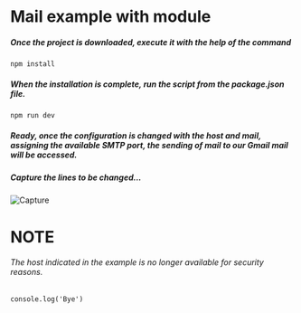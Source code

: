 # Mail example with module

##### Once the project is downloaded, execute it with the help of the command

`npm install`

##### When the installation is complete, run the script from the package.json file.

`npm run dev`

##### Ready, once the configuration is changed with the host and mail, assigning the available SMTP port, the sending of mail to our Gmail mail will be accessed.

##### Capture the lines to be changed...

![Capture](https://user-images.githubusercontent.com/64813513/164580751-518c780a-6ba3-4611-978b-0e7a5a085a9f.JPG)

# NOTE

###### The host indicated in the example is no longer available for security reasons.

`console.log('Bye')`
